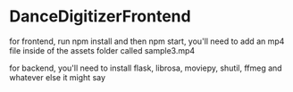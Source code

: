 # DanceDigitizerFrontend

for frontend, run npm install and then npm start, you'll need to add an mp4 file inside of the assets folder called sample3.mp4

for backend, you'll need to install flask, librosa, moviepy, shutil, ffmeg and whatever else it might say

